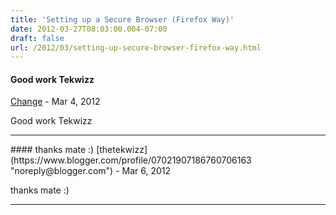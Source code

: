 ```yaml
---
title: 'Setting up a Secure Browser (Firefox Way)'
date: 2012-03-27T08:03:00.004-07:00
draft: false
url: /2012/03/setting-up-secure-browser-firefox-way.html
---
```


#### Good work Tekwizz
[Change]( "noreply@blogger.com") - <time datetime="2012-03-29T08:12:19.588-07:00">Mar 4, 2012</time>

Good work Tekwizz
<hr />
#### thanks mate :)
[thetekwizz](https://www.blogger.com/profile/07021907186760706163 "noreply@blogger.com") - <time datetime="2012-03-31T09:44:02.862-07:00">Mar 6, 2012</time>

thanks mate :)
<hr />
